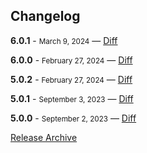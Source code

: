 ## Changelog

**6.0.1** - <small>March 9, 2024</small> — [Diff](https://github.com/archiverjs/node-zip-stream/compare/6.0.0...6.0.1)

**6.0.0** - <small>February 27, 2024</small> — [Diff](https://github.com/archiverjs/node-zip-stream/compare/5.0.2...6.0.0)

**5.0.2** - <small>February 27, 2024</small> — [Diff](https://github.com/archiverjs/node-zip-stream/compare/5.0.1...5.0.2)

**5.0.1** - <small>September 3, 2023</small> — [Diff](https://github.com/archiverjs/node-zip-stream/compare/5.0.0...5.0.1)

**5.0.0** - <small>September 2, 2023</small> — [Diff](https://github.com/archiverjs/node-zip-stream/compare/4.1.1...5.0.0)

[Release Archive](https://github.com/archiverjs/node-zip-stream/releases)
